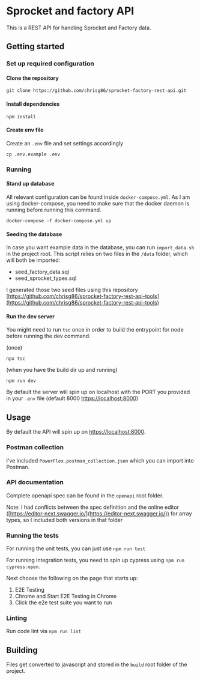 # Sprocket and factory API

This is a REST API for handling Sprocket and Factory data.

## Getting started

### Set up required configuration

#### Clone the repository

```
git clone https://github.com/chrisg86/sprocket-factory-rest-api.git
```

#### Install dependencies

```
npm install
```

#### Create env file

Create an `.env` file and set settings accordingly

```
cp .env.example .env
```

### Running

#### Stand up database

All relevant configuration can be found inside `docker-compose.yml`. As I am using docker-compose, you need to make sure that the docker daemon is running before running this command.

```
docker-compose -f docker-compose.yml up
```

#### Seeding the database

In case you want example data in the database, you can run `import_data.sh` in the project root. This script relies on two files in the `/data` folder, which will both be imported:

- seed_factory_data.sql
- seed_sprocket_types.sql

I generated those two seed files using this repository [https://github.com/chrisg86/sprocket-factory-rest-api-tools](https://github.com/chrisg86/sprocket-factory-rest-api-tools)

#### Run the dev server

You might need to run `tsc` once in order to build the entrypoint for node before running the dev command.

(once)

```
npx tsc
```

(when you have the build dir up and running)

```
npm run dev
```

By default the server will spin up on localhost with the PORT you provided in your `.env` file (default 8000 [https://localhost:8000](https://localhost:8000))

## Usage

By default the API will spin up on [https://localhost:8000](https://localhost:8000).

### Postman collection

I've included `PowerFlex.postman_collection.json` which you can import into Postman.

### API documentation

Complete openapi spec can be found in the `openapi` root folder.

Note: I had conflicts between the spec definition and the online editor ([https://editor-next.swagger.io/](https://editor-next.swagger.io/)) for array types, so I included both versions in that folder

### Running the tests

For running the unit tests, you can just use `npm run test`

For running integration tests, you need to spin up cypress using `npm run cypress:open`.

Next choose the following on the page that starts up:

1. E2E Testing
1. Chrome and Start E2E Testing in Chrome
1. Click the e2e test suite you want to run

### Linting

Run code lint via `npm run lint`

## Building

Files get converted to javascript and stored in the `build` root folder of the project.
